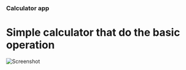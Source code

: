 ### Calculator app
# Simple calculator that do the basic operation 
![Screenshot]("res/drawable/my_image.png")
